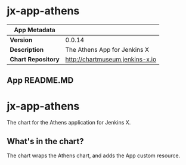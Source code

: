 # jx-app-athens

|App Metadata||
|---|---|
| **Version** | 0.0.14 |
| **Description** | The Athens App for Jenkins X |
| **Chart Repository** | http://chartmuseum.jenkins-x.io |

## App README.MD

# jx-app-athens

The chart for the Athens application for Jenkins X.

## What's in the chart?

The chart wraps the Athens chart, and adds the App custom resource.
